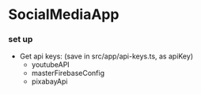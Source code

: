 # SocialMediaApp

### set up

* Get api keys: (save in src/app/api-keys.ts, as apiKey)
  * youtubeAPI
  * masterFirebaseConfig
  * pixabayApi
